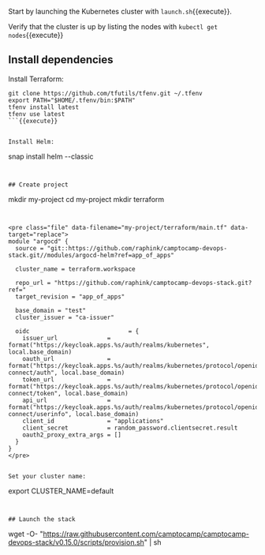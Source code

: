 Start by launching the Kubernetes cluster with `launch.sh`{{execute}}.

Verify that the cluster is up by listing the nodes with `kubectl get nodes`{{execute}}


## Install dependencies


Install Terraform:


```
git clone https://github.com/tfutils/tfenv.git ~/.tfenv
export PATH="$HOME/.tfenv/bin:$PATH"
tfenv install latest
tfenv use latest
```{{execute}}


Install Helm:

```
snap install helm --classic
```{{execute}}


## Create project

```
mkdir my-project
cd my-project
mkdir terraform
```{{execute}}


<pre class="file" data-filename="my-project/terraform/main.tf" data-target="replace">
module "argocd" {
  source = "git::https://github.com/raphink/camptocamp-devops-stack.git//modules/argocd-helm?ref=app_of_apps"

  cluster_name = terraform.workspace

  repo_url = "https://github.com/raphink/camptocamp-devops-stack.git?ref="
  target_revision = "app_of_apps"

  base_domain = "test"
  cluster_issuer = "ca-issuer"

  oidc                            = {
    issuer_url              = format("https://keycloak.apps.%s/auth/realms/kubernetes", local.base_domain)
    oauth_url               = format("https://keycloak.apps.%s/auth/realms/kubernetes/protocol/openid-connect/auth", local.base_domain)
    token_url               = format("https://keycloak.apps.%s/auth/realms/kubernetes/protocol/openid-connect/token", local.base_domain)
    api_url                 = format("https://keycloak.apps.%s/auth/realms/kubernetes/protocol/openid-connect/userinfo", local.base_domain)
    client_id               = "applications"
    client_secret           = random_password.clientsecret.result
    oauth2_proxy_extra_args = []
  }
}
</pre>


Set your cluster name:

```
export CLUSTER_NAME=default
```{{execute}}


## Launch the stack

```
wget -O- "https://raw.githubusercontent.com/camptocamp/camptocamp-devops-stack/v0.15.0/scripts/provision.sh" | sh
```{{execute}}
